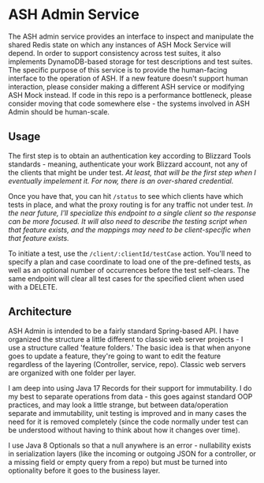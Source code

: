 # ASH Admin Service
The ASH admin service provides an interface to inspect and manipulate the shared Redis state on which any instances of ASH Mock Service will depend. In order to support consistency across test suites, it also implements DynamoDB-based storage for test descriptions and test suites. The specific purpose of this service is to provide the human-facing interface to the operation of ASH. If a new feature doesn't support human interaction, please consider making a different ASH service or modifying ASH Mock instead. If code in this repo is a performance bottleneck, please consider moving that code somewhere else - the systems involved in ASH Admin should be human-scale.

## Usage
The first step is to obtain an authentication key according to Blizzard Tools standards - meaning, authenticate your work Blizzard account, not any of the clients that might be under test. *At least, that will be the first step when I eventually impelement it. For now, there is an over-shared credential.*

Once you have that, you can hit `/status` to see which clients have which tests in place, and what the proxy routing is for any traffic not under test. *In the near future, I'll specialize this endpoint to a single client so the response can be more focused. It will also need to describe the testing script when that feature exists, and the mappings may need to be client-specific when that feature exists.*

To initiate a test, use the `/client/:clientId/testCase` action. You'll need to specify a plan and case coordinate to load one of the pre-defined tests, as well as an optional number of occurrences before the test self-clears. The same endpoint will clear all test cases for the specified client when used with a DELETE.

## Architecture
ASH Admin is intended to be a fairly standard Spring-based API. I have organized the structure a little different to classic web server projects - I use a structure called 'feature folders.' The basic idea is that when anyone goes to update a feature, they're going to want to edit the feature regardless of the layering (Controller, service, repo). Classic web servers are organized with one folder per layer.

I am deep into using Java 17 Records for their support for immutability. I do my best to separate operations from data - this goes against standard OOP practices, and may look a little strange, but between data/operation separate and immutability, unit testing is improved and in many cases the need for it is removed completely (since the code normally under test can be understood without having to think about how it changes over time).

I use Java 8 Optionals so that a null anywhere is an error - nullability exists in serialization layers (like the incoming or outgoing JSON for a controller, or a missing field or empty query from a repo) but must be turned into optionality before it goes to the business layer.
